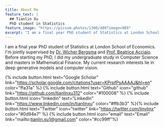 ```yaml
---
title: About Me
feature_text: |
  ## Tianlin Xu
  PhD student in Statistics
feature_image: "https://picsum.photos/1300/400?image=989"
excerpt: "I am a final year PhD student of Statistics at London School of Economics. I'm jointly supervised by [Dr. Wicher Bergsma](https://www.lse.ac.uk/Statistics/People/Dr-Wicher-Bergsma) and [Prof. Beatrice Acciaio](http://beatrice-acciaio.net/). Before joining my PhD, I did my undergraduate study in Computer Science and masters in Mathematical Finance. My current research interests lie in deep generative models and computer vision."
---
```


I am a final year PhD student of Statistics at London School of Economics. I'm jointly supervised by [Dr. Wicher Bergsma](https://www.lse.ac.uk/Statistics/People/Dr-Wicher-Bergsma) and [Prof. Beatrice Acciaio](http://beatrice-acciaio.net/). Before starting my PhD, I did my undergraduate study in Computer Science and masters in Mathematical Finance. My current research interests lie in deep generative models and computer vision.


{% include button.html text="Google Scholar" link="https://scholar.google.com/citations?user=KPrpfPsAAAAJ&hl=en" color="ffa31a" %} {% include button.html text="Github" icon="github" link="https://github.com/tianlinxu312" color="#100008" %} {% include button.html icon="linkedin" text="LinkedIn" link="https://www.linkedin.com/in/tianlinxu" color="#ffb3b3" %}{% include button.html text="Twitter" icon="twitter" link="https://twitter.com/linylinx" color="#0d94e7" %} {% include button.html icon="email" text="Email" link="mailto:tianlin.xu1@gmail.com" color="#cc99ff"%}


